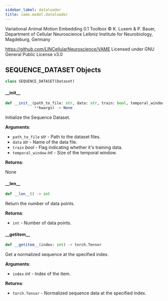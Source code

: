 ```yaml
---
sidebar_label: dataloader
title: vame.model.dataloader
---
```


Variational Animal Motion Embedding 0.1 Toolbox
© K. Luxem &amp; P. Bauer, Department of Cellular Neuroscience
Leibniz Institute for Neurobiology, Magdeburg, Germany

https://github.com/LINCellularNeuroscience/VAME
Licensed under GNU General Public License v3.0

## SEQUENCE\_DATASET Objects

```python
class SEQUENCE_DATASET(Dataset)
```

#### \_\_init\_\_

```python
def __init__(path_to_file: str, data: str, train: bool, temporal_window: int,
             **kwargs) -> None
```

Initialize the Sequence Dataset.

**Arguments**:

- `path_to_file` _str_ - Path to the dataset files.
- `data` _str_ - Name of the data file.
- `train` _bool_ - Flag indicating whether it&#x27;s training data.
- `temporal_window` _int_ - Size of the temporal window.
  

**Returns**:

  None

#### \_\_len\_\_

```python
def __len__() -> int
```

Return the number of data points.

**Returns**:

- `int` - Number of data points.

#### \_\_getitem\_\_

```python
def __getitem__(index: int) -> torch.Tensor
```

Get a normalized sequence at the specified index.

**Arguments**:

- `index` _int_ - Index of the item.
  

**Returns**:

- `torch.Tensor` - Normalized sequence data at the specified index.

